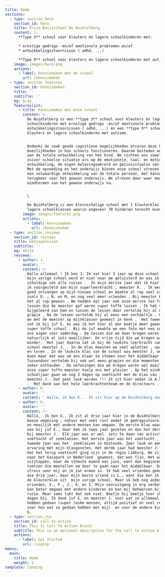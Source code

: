 ```yaml
---
title: Home
sections:
  - type: section_hero
    section_id: hero
    title: Vrije Basisschool De Buidtelberg
    content: |-
      **Type 3** school voor kleuters en lagere schoolkinderen met: 

      * ernstige gedrags -en/of emotionele problemen en/of 
      * ontwikkelingsstoornissen ( adhd, ...)

      **Type 9** school voor kleuters en lagere schoolkinderen met autisme
    image: images/hero.png
    actions:
      - label: Kennismaken met de school
        url: /kennismaken
  - type: section_features
    section_id: kennismaken
    title: ''
    subtitle: ''
    bg: gray
    featureslist:
      - title: Kennismaken met onze school
        content: >-
          De Buidtelberg is een **type 3** school voor kleuters en lagere
          schoolkinderen met ernstige gedrags -en/of emotionele problemen en/of
          ontwikkelingsstoornissen ( adhd, ...) en een **type 9** school voor
          kleuters en lagere schoolkinderen met autisme.


          Ondanks de vaak goede cognitieve mogelijkheden ervaren deze kinderen
          moeilijkheden in hun schools functioneren. Daarom besteden we aandacht
          aan de totale ontwikkeling van het kind. We richten ons zowel op de
          zuiver schoolse situatie als op de emotionele, taal- en motorische
          ontwikkeling, de eigen belevingswereld en gezinssituatie van elk kind.
          Met de opvoeding en het onderwijs binnen onze school streven we naar
          een volwaardige ontwikkeling van de totale persoon, met kansen op
          terugkeer naar het gewoon onderwijs. We streven daar waar mogelijk de
          eindtermen van het gewone onderwijs na.


          \

          De Buidtelberg is een kleinschalige school met 1 kleuterklas en 8
          lagere schoolklassen waarin ongeveer 70 kinderen terecht kunnen.
        image: images/feature1.png
        actions:
          - label: Kennismaken
            url: /kennismaken
  - type: section_reviews
    section_id: reviews
    title: Getuigenissen
    subtitle: ''
    bg: white
    reviews:
      - author: J.
        avatar: ''
        content: >-
          Hallo allemaal ! Ik ben J. Ik zat hier 3 jaar op deze school .  Op
          mijn vorige school werd er niet naar me geluisterd en was ik altijd de
          schuldige van alle ruzies .  In mijn eerste jaar dat ik hier zat werd
          ik voorgesteld aan mijn superleerkracht , meester K. . Ik werd heel
          goed ontvangen op mijn nieuwe school en maakte al rap veel vrienden
          zoals D. , N. en M. en nog veel meer vrienden . Bij meester K. was ik
          het al rap gewoon . We hadden dat jaar ook onze eerste les frans . De
          lessen die de meester gaf waren super toffe lessen . Ik heb veel
          bijgeleerd van hem en tussen de lessen door vertelde hij al eens een
          grapje . Na de lessen vertelde hij al eens een verhaaltje . Ook waren
          we met de meester op mijnklassen geweest in Genk .  Het tweede jaar
          zat ik bij juf E. en was ik het hier al een beetje meer gewoon op deze
          super toffe school . Bij de juf maakte we een foto met een snor van
          ons eigen voor vaderdag . De lessen die we daar kregen waren
          natuurlijk al iets moeilijker. De vrije tijd die we kregen was iets
          minder.  Het jaar daarna zat ik bij de leukste leerkracht van de
          school meester J. . In de klas moesten we veel opletten , opschrijven
          en leren . In de leukste klas van de school was meester J. wel soms
          boos maar dat was om ons klaar te stomen voor het middelbaar .
          Tussendoor vertelde hij ook wel eens grapjes en die momenten ga ik
          zeker onthouden . De oefeningen die we kregen waren wel moeilijk maar
          onze super toffe meester hielp ons met plezier . Op het einde van het
          schooljaar gaan we nog 5 dagen op voettocht met de klas van juf E. en
          meester J.. Dat gaat leuk worden !!! Ik zit hier omdat ik A.S.S. heb
          .  Met dank aan het hele leerkrachtenteam en de directeurs .
      - author: K.
        avatar: ''
        content: ' Hallo, ik ben K..  Ik zit hier op de Buidtelberg omdat ik emotionele problemen heb.  Ik zit hier al sinds het 4de, dit is mijn 3de jaar.  Ik begon bij Juf K..                                                                                                           Ik leerde veel bij en we gingen ook een weekje op mijnklassen samen met de klas van meester K.. We deden veel activiteiten zoals; KRC Genk bezoeken, muurklimmen, pingpong, sleeën, in een mijn kruipen,… Het was SUPER!  Net zoals het schoolfeest, het thema was toen “sprookjes”.  We deden samen met meester K. zijn klas een dansje.  Toen ging ik naar Juf E., het 5de  dus.  Daar leerde ik ook veel bij en we gingen dat jaar ook een weekje op openluchtklassen .  We gingen samen met de klas van meester J. naar Oostende ,maar niet met de auto maar met de trein/tram. We deden daar ook veel leuke activiteiten zoals; een bezoek aan Storms, gocarten, poolparty, strand, enzovoort.  Op het einde van het schooljaar dacht ik: “Oh nee, volgend jaar het zesde bij Meester J.!”       maar dat viel keigoed mee!!!  Toen was het zo ver, het zesde leerjaar, ik ben nu één van de oudste van de school.  Zoals de twee andere jaren heb ik weer heel veel  bijgeleerd…        Een tijdje geleden hebben we weer een schoolfeest gehouden en het thema was nu ‘reis door de tijd’.  We deden samen met Juf E. haar klas een modeshow.  Het was SUPERLEUK!!!  Maar er komt ook een voettocht aan, een ganse week met een rugzak wandelen, ik kijk er  nu al naar uit! Want Ik denk dat ik het ga volhouden, omdat ik nu een veel betere conditie heb. Maar niet alleen dat, ik heb ook wat nieuwe vrienden zoals L., J., F., L., S., K. , J. , D. en nog wat andere…  We zijn nu bezig met de eindtoetsen en ik hoop dat ik slaag, dat ik klaar ben voor het middelbaar, maar dat zal wel met de goede hulp van de meester.  Hier wil ik dan ook graag nog even zeggen;  BEDANKT AAN IEDEREEN DIE MIJ ZO STEUNDE!!!'
      - author: G.
        avatar: ''
        content: >-
          Hallo,  Ik ben G.. Ik zit al drie jaar hier in de Buidtelberg  in een
          mooie omgeving , natuur met veel rust omdat ik gedragsstoornissen heb
          en moeilijk met andere mensen kan omgaan. De eerste klas waar ik zat
          was bij juf E., daar heb ik twee jaar gezeten en dan het derde jaar
          bij meester J.. Elk jaar was er wel  iets te doen van activiteiten:
          voettocht of zeeklassen. Het eerste jaar was het voettocht , het
          tweede jaar was het  zeeklassen in Oostende. Zeer leuk en een fijne
          ervaring met mijn klasgenoten. Het derde jaar had meester J. gezegd
          dat het terug voettocht ging zijn in de regio Limburg. We zijn ook
          naar het Gaiapark in Nederland  geweest, dat was fijn. Het waren leuke
          uitstappen, maar de stomste maand was juni, want dan beginnen de grote
          toetsen die meetellen om door te gaan naar het middelbaar. Dat was
          stress voor mij en ik zat ermee in. Ik heb veel vrienden gemaakt over
          die drie jaar, maar mijn beste vriend is L., want die ken ik al sinds
          de kleuterklas uit  mijn vorige school. Maar ik heb nog andere
          vrienden, S., F., J., K. en I. Mijn vooruitgang is erg verbeterd, ik
          kan beter omgaan met andere kinderen en kan mij beheersen bij een
          ruzie. Maar soms lukt dat ook niet. Beetje bij beetje leer ik alle
          dagen bij. Ik dank juf E. en meester J. voor wat ze allemaal voor mij
          hebben gedaan (super leuke mensen, altijd positief en veel respect
          voor hun wat ze gedaan hebben met mij)  en voor de andere kinderen. 
          G.
  - type: section_cta
    section_id: call-to-action
    title: This Is Call To Action Block!
    subtitle: This is an optional description for the call to action block.
    actions:
      - label: Get Started
        url: /signup
menus:
  main:
    title: Home
    weight: 1
template: landing
---
```

